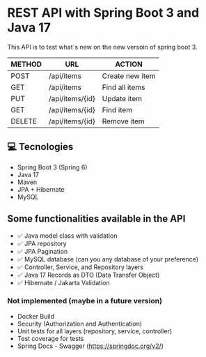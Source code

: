 # REST API with Spring Boot 3 and Java 17

This API is to test what`s new on the new versoin of spring boot 3.

| METHOD | URL             | ACTION |
| ------ |-----------------| ------ |
| POST | /api/items      | Create new item |
| GET | /api/items      | Find all items|
| PUT | /api/items/{id} | Update item|
| GET | /api/items/{id} | Find item | 
| DELETE | /api/items/{id} | Remove item |

## 💻 Tecnologies

- Spring Boot 3 (Spring 6)
- Java 17
- Maven
- JPA + Hibernate
- MySQL

## Some functionalities available in the API

- ✅ Java model class with validation
- ✅ JPA repository
- ✅ JPA Pagination
- ✅ MySQL database (can you any database of your preference)
- ✅ Controller, Service, and Repository layers
- ✅ Java 17 Records as DTO (Data Transfer Object)
- ✅ Hibernate / Jakarta Validation

### Not implemented (maybe in a future version)

- Docker Build
- Security (Authorization and Authentication)
- Unit tests for all layers (repository, service, controller)
- Test coverage for tests
- Spring Docs - Swagger (https://springdoc.org/v2/)

